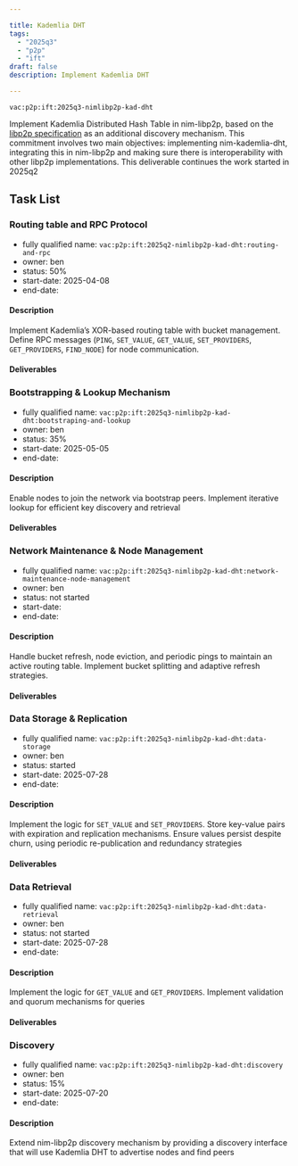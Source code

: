 ```yaml
---

title: Kademlia DHT
tags:
  - "2025q3"
  - "p2p"
  - "ift"
draft: false
description: Implement Kademlia DHT

---
```


`vac:p2p:ift:2025q3-nimlibp2p-kad-dht`

Implement Kademlia Distributed Hash Table in nim-libp2p, based on the [libp2p specification](https://github.com/libp2p/specs/blob/master/kad-dht/) as an additional discovery mechanism.
This commitment involves two main objectives: implementing nim-kademlia-dht, integrating this in nim-libp2p and making sure there is interoperability with other libp2p implementations.
This deliverable continues the work started in 2025q2

## Task List

### Routing table and RPC Protocol

* fully qualified name: `vac:p2p:ift:2025q2-nimlibp2p-kad-dht:routing-and-rpc`
* owner: ben
* status: 50%
* start-date: 2025-04-08
* end-date:

#### Description
Implement Kademlia’s XOR-based routing table with bucket management. Define RPC messages (`PING`, `SET_VALUE`, `GET_VALUE`, `SET_PROVIDERS`, `GET_PROVIDERS`, `FIND_NODE`) for node communication.

#### Deliverables



### Bootstrapping & Lookup Mechanism

* fully qualified name: `vac:p2p:ift:2025q3-nimlibp2p-kad-dht:bootstraping-and-lookup`
* owner: ben
* status: 35%
* start-date: 2025-05-05
* end-date:

#### Description
Enable nodes to join the network via bootstrap peers. Implement iterative lookup for efficient key
discovery and retrieval 

#### Deliverables



### Network Maintenance & Node Management

* fully qualified name: `vac:p2p:ift:2025q3-nimlibp2p-kad-dht:network-maintenance-node-management`
* owner: ben
* status: not started
* start-date:
* end-date:

#### Description
Handle bucket refresh, node eviction, and periodic pings to maintain an active routing table. 
Implement bucket splitting and adaptive refresh strategies.

#### Deliverables



### Data Storage & Replication

* fully qualified name: `vac:p2p:ift:2025q3-nimlibp2p-kad-dht:data-storage`
* owner: ben
* status: started
* start-date: 2025-07-28
* end-date:

#### Description
Implement the logic for `SET_VALUE` and `SET_PROVIDERS`. Store key-value pairs with expiration and replication mechanisms. 
Ensure values persist despite churn, using periodic re-publication and redundancy strategies

#### Deliverables


### Data Retrieval

* fully qualified name: `vac:p2p:ift:2025q3-nimlibp2p-kad-dht:data-retrieval`
* owner: ben
* status: not started
* start-date: 2025-07-28
* end-date:

#### Description
Implement the logic for `GET_VALUE` and `GET_PROVIDERS`. Implement validation and quorum mechanisms for queries

#### Deliverables

### Discovery
* fully qualified name: `vac:p2p:ift:2025q3-nimlibp2p-kad-dht:discovery`
* owner: ben
* status: 15%
* start-date: 2025-07-20
* end-date:

#### Description
Extend nim-libp2p discovery mechanism by providing a discovery interface that will use Kademlia DHT to advertise nodes and find peers